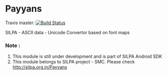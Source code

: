 Payyans
=======

Travis master: [![Build Status](https://travis-ci.org/SujithVadakkepat/sdk-payyans.svg?branch=master)](https://travis-ci.org/SujithVadakkepat/sdk-payyans)

SILPA - ASCII data - Unicode Convertor based on font maps

### Note :
1. This module is still under development and is part of SILPA Android SDK
2. This module belongs to SILPA project - SMC. Please check http://silpa.org.in/Payyans
